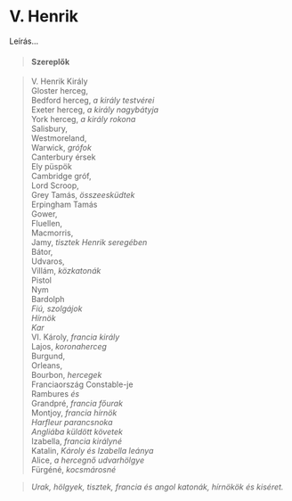 <!-- ======================================================================
--- Search engine
title:          V. Henrik
keywords:       V. Henrik, királydráma
description:    William Shakespeare: V. Henrik.
--- Menu system
order:          50
text:           V. Henrik
hidden:         false
umbel:          false
--- Page properties
id:             /histories/henry-v
document:       
layout:         layout-2-left
$-left:         play-list
searchable:     true
======================================================================= -->

# V. Henrik

Leírás...

>   #### Szereplők
    
>   V. Henrik Király  
    Gloster herceg,  
    Bedford herceg, _a király testvérei_  
    Exeter herceg, _a király nagybátyja_  
    York herceg, _a király rokona_  
    Salisbury,  
    Westmoreland,  
    Warwick, _grófok_  
    Canterbury érsek    
    Ely püspök  
    Cambridge gróf,  
    Lord Scroop,  
    Grey Tamás, _összeesküdtek_  
    Erpingham Tamás  
    Gower,  
    Fluellen,  
    Macmorris,  
    Jamy, _tisztek Henrik seregében_  
    Bátor,  
    Udvaros,  
    Villám, _közkatonák_  
    Pistol  
    Nym  
    Bardolph  
    _Fiú, szolgájok_  
    _Hírnök_  
    _Kar_  
    VI. Károly, _francia király_  
    Lajos, _koronaherceg_  
    Burgund,  
    Orleans,  
    Bourbon,  _hercegek_  
    Franciaország Constable-je  
    Rambures _és_  
    Grandpré, _francia főurak_  
    Montjoy, _francia hírnök_  
    _Harfleur parancsnoka_  
    _Angliába küldött követek_  
    Izabella, _francia királyné_  
    Katalin, _Károly és Izabella leánya_  
    Alice, _a hercegnő udvarhölgye_  
    Fürgéné, _kocsmárosné_
    
>   _Urak, hölgyek, tisztek, francia és angol katonák, hírnökök és kiséret._
